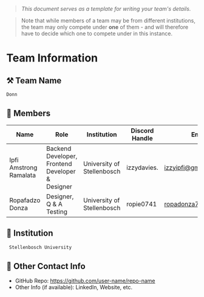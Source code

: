 > *This document serves as a template for writing your team's details.*

> Note that while members of a team may be from different institutions, the team may only compete under **one** of them - and will therefore have to decide which one to compete under in this instance.

# Team Information

## ⚒️ Team Name
``` c
Donn
```

## 👥 Members
| Name     | Role                | Institution           | Discord Handle | Email |
|----------|---------------------|-----------------------| -------------------|-------------|
| Ipfi Amstrong Ramalata   | Backend Developer, Frontend Developer & Designer  | University of Stellenbosch| izzydavies. | <izzyipfi@gmail.com> |
| Ropafadzo Donza   |  Designer, Q & A Testing | University of Stellenbosch | ropie0741 |  <ropadonza7@gmail.com> |

## 🏫 Institution
``` c
 Stellenbosch University
```

## 📧 Other Contact Info
- GitHub Repo: <https://github.com/user-name/repo-name>
- Other Info (if available): LinkedIn, Website, etc.
